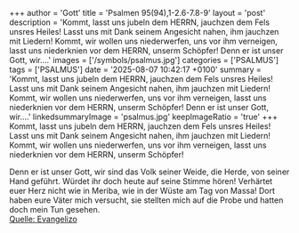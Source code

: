 +++
author = 'Gott'
title = 'Psalmen 95(94),1-2.6-7.8-9'
layout = 'post'
description = 'Kommt, lasst uns jubeln dem HERRN, jauchzen dem Fels unsres Heiles! Lasst uns mit Dank seinem Angesicht nahen, ihm jauchzen mit Liedern! Kommt, wir wollen uns niederwerfen, uns vor ihm verneigen,  lasst uns niederknien vor dem HERRN, unserm Schöpfer!  Denn er ist unser Gott, wir....'
images = ['/symbols/psalmus.jpg']
categories = ['PSALMUS']
tags = ['PSALMUS']
date = '2025-08-07 10:42:17 +0100'
summary = 'Kommt, lasst uns jubeln dem HERRN, jauchzen dem Fels unsres Heiles! Lasst uns mit Dank seinem Angesicht nahen, ihm jauchzen mit Liedern! Kommt, wir wollen uns niederwerfen, uns vor ihm verneigen,  lasst uns niederknien vor dem HERRN, unserm Schöpfer!  Denn er ist unser Gott, wir....'
linkedsummaryImage = 'psalmus.jpg'
keepImageRatio = 'true'
+++
Kommt, lasst uns jubeln dem HERRN, jauchzen dem Fels unsres Heiles!
Lasst uns mit Dank seinem Angesicht nahen, ihm jauchzen mit Liedern!
Kommt, wir wollen uns niederwerfen, uns vor ihm verneigen, 
lasst uns niederknien vor dem HERRN, unserm Schöpfer!

Denn er ist unser Gott, wir sind das Volk seiner Weide, die Herde, von seiner Hand geführt.<!--more-->
Würdet ihr doch heute auf seine Stimme hören!
Verhärtet euer Herz nicht wie in Meriba, 
wie in der Wüste am Tag von Massa!
Dort haben eure Väter mich versucht, sie stellten mich auf die Probe und hatten doch mein Tun gesehen.<br> [Quelle: Evangelizo](https://evangeliumtagfuertag.org/DE/gospel)